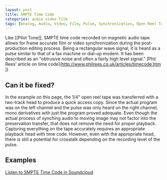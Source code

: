 ```yaml
---
layout: post
title: SMPTE Time Code
categories: audio video film
tags: [Analog, Audio, Video, Film, Pulse, Synchronization, Open Reel Tape]
---
```



Like [[Pilot Tone]], SMPTE time code recorded on magnetic audio tape allows for frame accurate film or video synchronization during the post-production editing process. Being a rectangular wave signal, it is heard as a pulse similar to that of a fax machine or dial-up modem.  It has been described as an "obtrusive noise and often a fairly high level signal." [Phil Rees' article on time code](http://www.philrees.co.uk/articles/timecode.htm ])

## Can it be fixed? 

In the example on this page, the 1/4" open reel tape was transferred with a two-track head to produce a quick access copy. Since the actual program was on the left channel and the pulse was only heard on the right channel, mono derivatives with just the program proved adequate. Even though the actual process of synching audio to moving image may not factor into the preservation transfer, that does not remove the need for proper playback. Capturing everything on the tape accurately requires an appropriate playback head with time code. However, even with the appropriate head, there is still a potential for crosstalk depending on the recording level of the pulse.

## Examples 

[Listen to SMPTE Time Code in Soundcloud](https://soundcloud.com/av_artifact_atlas/smpte-time-code)